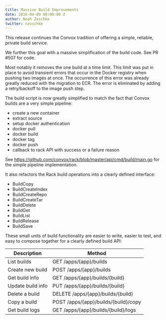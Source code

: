 ```yaml
---
title: Massive Build Improvements
date: 2016-04-09 00:00:00 Z
author: Noah Zoschke
twitter: nzoschke
---
```


This release continues the Convox tradition of offering a simple, reliable, private build service.

<!--more-->

We further this goal with a massive simplification of the build code. See PR #507 for code.

Most notably it removes the one build at a time limit. This limit was put in place to avoid transient errors that occur in the Docker registry when pushing two images at once. The occurrence of this error was already greatly reduced with the migration to ECR. The error is eliminated by adding a retry/backoff to the image push step.

The build script is now greatly simplified to match the fact that Convox builds are a very simple pipeline:

* create a new container
* extract source
* setup docker authentication
* docker pull
* docker build
* docker tag
* docker push
* callback to rack API with success or a failure reason

See https://github.com/convox/rack/blob/master/api/cmd/build/main.go for the simple pipeline implementation.

It also refactors the Rack build operations into a clearly defined interface:

* BuildCopy
* BuildCreateIndex
* BuildCreateRepo
* BuildCreateTar
* BuildDelete
* BuildGet
* BuildList
* BuildRelease
* BuildSave

These small units of build functionality are easier to write, easier to test, and easy to compose together for a clearly defined build API:

| Description       | Method                               |
|-------------------|--------------------------------------|
| List builds       | GET /apps/{app}/builds               |
| Create new build  | POST /apps/{app}/builds              |
| Get build info    | GET /apps/{app}/builds/{build}       |
| Update build info | PUT /apps/{app}/builds/{build}       |
| Delete a build    | DELETE /apps/{app}/builds/{build}    |
| Copy a build      | POST /apps/{app}/builds/{build}/copy |
| Get build logs    | GET /apps/{app}/builds/{build}/logs  |
